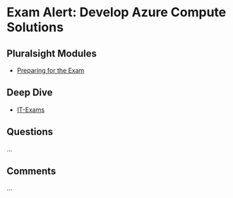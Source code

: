 # Exam Alert: Develop Azure Compute Solutions



## Pluralsight Modules
- [Preparing for the Exam](https://app.pluralsight.com/course-player?clipId=89cede20-c554-449c-b8c9-8e530c5155e3)



## Deep Dive
- [IT-Exams](https://www.itexams.com/exam/AZ-204?)





## Questions
...



## Comments
...